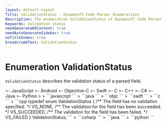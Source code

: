 ```yaml
---
layout: default-layout
Title: ValidationStatus - Dynamsoft Code Parser Enumerations
Description: The enumeration ValidationStatus of Dynamsoft Code Parser describes the validation status of a parsed field.
Keywords: Validation status
needGenerateH3Content: true
needAutoGenerateSidebar: true
noTitleIndex: true
breadcrumbText: ValidationStatus
---
```


# Enumeration ValidationStatus

`ValidationStatus` describes the validation status of a parsed field.

<div class="sample-code-prefix template2"></div>
   >- JavaScript
   >- Android
   >- Objective-C
   >- Swift
   >- C
   >- C++
   >- C#
   >- Java
   >- Python
   >
>
```javascript
```
>
```java
```
>
```objc
```
>
```swift
```
>
```c
```
>
```cpp
typedef enum ValidationStatus
{
   /** The field has no validation specified. */
   VS_NONE,
   /** The validation for the field has been succeeded. */
   VS_SUCCEEDED,
   /** The validation for the field has been failed. */
   VS_FAILED
} ValidationStatus;
```
>
```csharp
```
>
```java
```
>
```python
```
